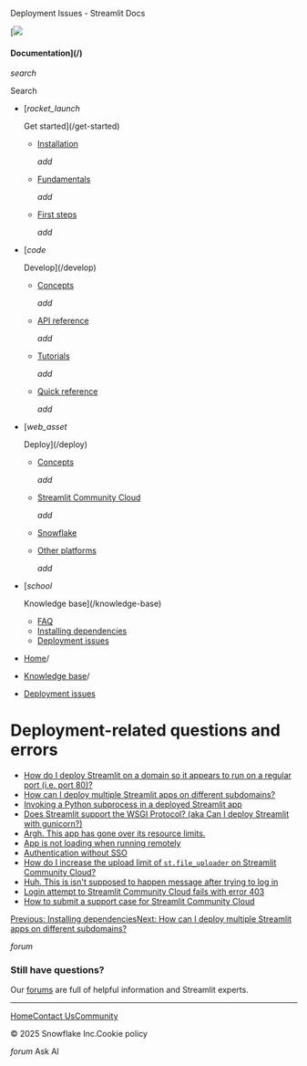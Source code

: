 ﻿Deployment Issues - Streamlit Docs

[![](/logo.svg)

#### Documentation](/)

*search*

Search

* [*rocket\_launch*

  Get started](/get-started)
  + [Installation](/get-started/installation)

    *add*
  + [Fundamentals](/get-started/fundamentals)

    *add*
  + [First steps](/get-started/tutorials)

    *add*
* [*code*

  Develop](/develop)
  + [Concepts](/develop/concepts)

    *add*
  + [API reference](/develop/api-reference)

    *add*
  + [Tutorials](/develop/tutorials)

    *add*
  + [Quick reference](/develop/quick-reference)

    *add*
* [*web\_asset*

  Deploy](/deploy)
  + [Concepts](/deploy/concepts)

    *add*
  + [Streamlit Community Cloud](/deploy/streamlit-community-cloud)

    *add*
  + [Snowflake](/deploy/snowflake)
  + [Other platforms](/deploy/tutorials)

    *add*
* [*school*

  Knowledge base](/knowledge-base)
  + [FAQ](/knowledge-base/using-streamlit)
  + [Installing dependencies](/knowledge-base/dependencies)
  + [Deployment issues](/knowledge-base/deploy)

* [Home](/)/
* [Knowledge base](/knowledge-base)/
* [Deployment issues](/knowledge-base/deploy)

Deployment-related questions and errors
=======================================

* [How do I deploy Streamlit on a domain so it appears to run on a regular port (i.e. port 80)?](/knowledge-base/deploy/deploy-streamlit-domain-port-80)
* [How can I deploy multiple Streamlit apps on different subdomains?](/knowledge-base/deploy/deploy-multiple-streamlit-apps-different-subdomains)
* [Invoking a Python subprocess in a deployed Streamlit app](/knowledge-base/deploy/invoking-python-subprocess-deployed-streamlit-app)
* [Does Streamlit support the WSGI Protocol? (aka Can I deploy Streamlit with gunicorn?)](/knowledge-base/deploy/does-streamlit-support-wsgi-protocol)
* [Argh. This app has gone over its resource limits.](/knowledge-base/deploy/resource-limits)
* [App is not loading when running remotely](/knowledge-base/deploy/remote-start)
* [Authentication without SSO](/knowledge-base/deploy/authentication-without-sso)
* [How do I increase the upload limit of `st.file_uploader` on Streamlit Community Cloud?](/knowledge-base/deploy/increase-file-uploader-limit-streamlit-cloud)
* [Huh. This is isn't supposed to happen message after trying to log in](/knowledge-base/deploy/huh-this-isnt-supposed-to-happen-message-after-trying-to-log-in)
* [Login attempt to Streamlit Community Cloud fails with error 403](/knowledge-base/deploy/login-attempt-to-streamlit-community-cloud-fails-with-error-403)
* [How to submit a support case for Streamlit Community Cloud](/knowledge-base/deploy/how-to-submit-a-support-case-for-streamlit-community-cloud)

[Previous: Installing dependencies](/knowledge-base/dependencies)[Next: How can I deploy multiple Streamlit apps on different subdomains?](/knowledge-base/deploy/deploy-multiple-streamlit-apps-different-subdomains)

*forum*

### Still have questions?

Our [forums](https://discuss.streamlit.io) are full of helpful information and Streamlit experts.

---

[Home](/)[Contact Us](mailto:hello@streamlit.io?subject=Contact%20from%20documentation%20)[Community](https://discuss.streamlit.io)

© 2025 Snowflake Inc.Cookie policy

*forum* Ask AI
